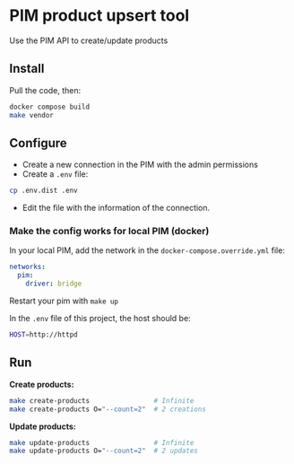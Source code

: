# PIM product upsert tool

Use the PIM API to create/update products


## Install

Pull the code, then:

```bash
docker compose build
make vendor
```


## Configure

- Create a new connection in the PIM with the admin permissions
- Create a `.env` file:

```bash
cp .env.dist .env
```

- Edit the file with the information of the connection.

### Make the config works for local PIM (docker)

In your local PIM, add the network in the `docker-compose.override.yml` file:

```yaml
networks:
  pim:
    driver: bridge
```

Restart your pim with `make up`

In the `.env` file of this project, the host should be:

```bash
HOST=http://httpd
```


## Run

**Create products:**

```bash
make create-products                # Infinite 
make create-products O="--count=2"  # 2 creations
```

**Update products:**

```bash
make update-products                # Infinite 
make update-products O="--count=2"  # 2 updates
```

